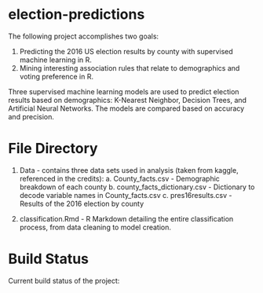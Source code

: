 # election-predictions

The following project accomplishes two goals: 
  1. Predicting the 2016 US election results by county with supervised machine learning in R.
  2. Mining interesting association rules that relate to demographics and voting preference in R. 
  
Three supervised machine learning models are used to predict election results based on demographics: K-Nearest Neighbor, Decision Trees, and Artificial Neural Networks. The models are compared based on accuracy and precision. 

# File Directory

  1. Data - contains three data sets used in analysis (taken from kaggle, referenced in the credits):
      a. County_facts.csv - Demographic breakdown of each county
      b. county_facts_dictionary.csv - Dictionary to decode variable names in County_facts.csv
      c. pres16results.csv - Results of the 2016 election by county
  
  2. classification.Rmd - R Markdown detailing the entire classification process, from data cleaning to model creation. 

# Build Status

  Current build status of the project: 
  
  
  
